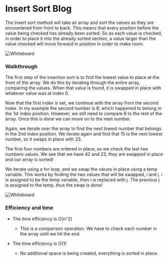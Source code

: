 # Insert Sort Blog
The Insert sort method will take an array and sort the values as they are encountered from front to back. This means that every position before the value being checked has already been sorted. So as each value is checked, in order to place it into the already sorted section, a value larger than the value checked will move forward in position in order to make room. 

![Whiteboard](../../../resources/pseudo1.PNG)

### Walkthrough

The first step of the insertion sort is to find the lowest value to place at the front of the array. We do this by iterating through the entire array, comparing the values. When that value is found, it is swapped in place with whatever value was at index 0.

Now that the first index is set, we continue with the array from the second index. In my example the second number is 8, which happened to belong in the 1st index position. However, we still need to compare 8 to the rest of the array. Once this is done we can move on to the next number.

Again, we iterate over the array to find the next lowest number that belongs in the 2nd index position. We iterate again and find that 15 is the next lowest number, so it swaps in place with 23.

The first four numbers are ordered in place, so we check the last two numbers values. We see that we have 42 and 23, they are swapped in place and our array is sorted!

We iterate using a for loop, and we swap the values in place using a temp variable. This works by finding the two values that will be swapped, i and j. i is assigned to be the temp variable, then i is replaced with j. The previous j is assigned to the temp, thus the swap is done!

![Whiteboard](../../../resources/codeChallenge26.PNG)

### Efficiency and time

- The time efficiency is O(n^2)
    - This is a comparison operation. We have to check each number in the array until we hit the end.
    
- The time efficiency is O(1)
    - No additional space is being created, everything is sorted in place.
